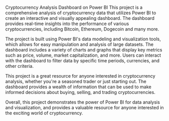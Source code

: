 Cryptocurrency Analysis Dashboard on Power BI
This project is a comprehensive analysis of cryptocurrency data that utilizes Power BI to create an interactive and visually appealing dashboard. The dashboard provides real-time insights into the performance of various cryptocurrencies, including Bitcoin, Ethereum, Dogecoin and many more.

The project is built using Power BI's data modeling and visualization tools, which allows for easy manipulation and analysis of large datasets. The dashboard includes a variety of charts and graphs that display key metrics such as price, volume, market capitalization, and more. Users can interact with the dashboard to filter data by specific time periods, currencies, and other criteria.

This project is a great resource for anyone interested in cryptocurrency analysis, whether you're a seasoned trader or just starting out. The dashboard provides a wealth of information that can be used to make informed decisions about buying, selling, and trading cryptocurrencies.

Overall, this project demonstrates the power of Power BI for data analysis and visualization, and provides a valuable resource for anyone interested in the exciting world of cryptocurrency.
